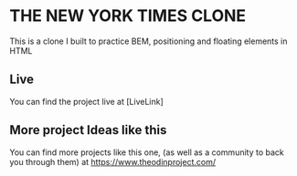 # THE NEW YORK TIMES CLONE

This is a clone I built to practice BEM, positioning and floating elements in HTML

## Live

You can find the project live at [LiveLink]

## More project Ideas like this

You can find more projects like this one, (as well as a community to back you through them) at https://www.theodinproject.com/
